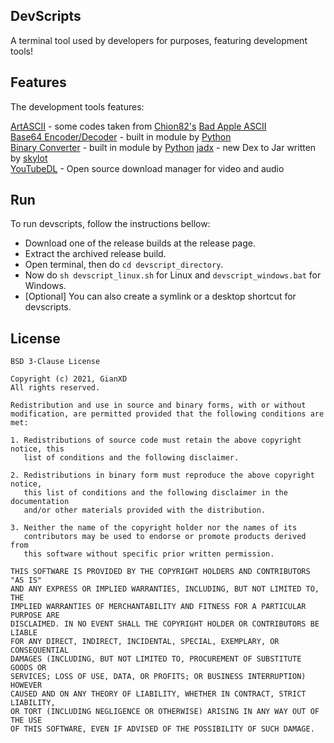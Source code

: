 ## DevScripts
A terminal tool used by developers for purposes, featuring
development tools!


## Features
The development tools features:

[ArtASCII](https://github.com/Chion82/ASCII_bad_apple) - some codes taken from [Chion82's](https://github.com/Chion82/) [Bad Apple ASCII](https://github.com/Chion82/ASCII_bad_apple)    
[Base64 Encoder/Decoder](https://docs.python.org/3/library/base64.html) - built in module by [Python](https://python.org)  
[Binary Converter](https://stackoverflow.com/a/18815890) - built in module by [Python](https://python.org)
[jadx](https://github.com/skylot/jadx) - new Dex to Jar written by [skylot](https://github.com/skylot)  
[YouTubeDL](https://github.com/ytdl-org/youtube-dl) - Open source download manager for video and audio


## Run
To run devscripts, follow the instructions bellow:

- Download one of the release builds at the release page.
- Extract the archived release build.
- Open terminal, then do `cd devscript_directory`.
- Now do `sh devscript_linux.sh` for Linux and `devscript_windows.bat` for Windows.
- [Optional] You can also create a symlink or a desktop shortcut for devscripts.


## License
```
BSD 3-Clause License

Copyright (c) 2021, GianXD
All rights reserved.

Redistribution and use in source and binary forms, with or without
modification, are permitted provided that the following conditions are met:

1. Redistributions of source code must retain the above copyright notice, this
   list of conditions and the following disclaimer.

2. Redistributions in binary form must reproduce the above copyright notice,
   this list of conditions and the following disclaimer in the documentation
   and/or other materials provided with the distribution.

3. Neither the name of the copyright holder nor the names of its
   contributors may be used to endorse or promote products derived from
   this software without specific prior written permission.

THIS SOFTWARE IS PROVIDED BY THE COPYRIGHT HOLDERS AND CONTRIBUTORS "AS IS"
AND ANY EXPRESS OR IMPLIED WARRANTIES, INCLUDING, BUT NOT LIMITED TO, THE
IMPLIED WARRANTIES OF MERCHANTABILITY AND FITNESS FOR A PARTICULAR PURPOSE ARE
DISCLAIMED. IN NO EVENT SHALL THE COPYRIGHT HOLDER OR CONTRIBUTORS BE LIABLE
FOR ANY DIRECT, INDIRECT, INCIDENTAL, SPECIAL, EXEMPLARY, OR CONSEQUENTIAL
DAMAGES (INCLUDING, BUT NOT LIMITED TO, PROCUREMENT OF SUBSTITUTE GOODS OR
SERVICES; LOSS OF USE, DATA, OR PROFITS; OR BUSINESS INTERRUPTION) HOWEVER
CAUSED AND ON ANY THEORY OF LIABILITY, WHETHER IN CONTRACT, STRICT LIABILITY,
OR TORT (INCLUDING NEGLIGENCE OR OTHERWISE) ARISING IN ANY WAY OUT OF THE USE
OF THIS SOFTWARE, EVEN IF ADVISED OF THE POSSIBILITY OF SUCH DAMAGE.
```
